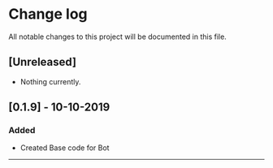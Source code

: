 # Change log
All notable changes to this project will be documented in this file.

## [Unreleased]
- Nothing currently.

## [0.1.9] - 10-10-2019
### Added
- Created Base code for Bot

---
